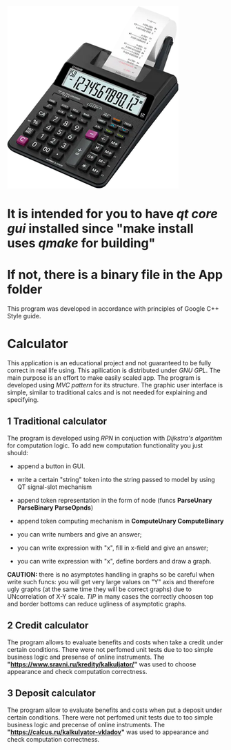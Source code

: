 ![two](image.webp)
# It is intended for you to have *qt core gui* installed since "make install uses *qmake* for building"
# If not, there is a binary file in the App folder

This program was developed in accordance with principles of Google C++ Style guide.
# Calculator
This application is an educational project and not guaranteed to be fully correct in real life using.
This apllication is distributed under *GNU GPL*.
The main purpose is an effort to make easily scaled app.
The program is developed using *MVC pattern* for its structure.
The graphic user interface is simple, similar to traditional calcs and is not needed for explaining and specifying.

## 1 Traditional calculator
The program is developed using *RPN* in conjuction with *Dijkstra's algorithm* for computation logic.
To add new computation functionality you just should:
- append a button in GUI.
- write a certain "string" token into the string passed to model by using QT signal-slot mechanism
- append token representation in the form of node (funcs **ParseUnary ParseBinary ParseOpnds**)
- append token computing mechanism in **ComputeUnary ComputeBinary**

- you can write numbers and give an answer;
- you can write expression with "x", fill in x-field and give an answer;
- you can write expression with "x", define borders and draw a graph.

**CAUTION:** there is no asymptotes handling in graphs so be careful when write such funcs:
    you will get very large values on "Y" axis and therefore ugly graphs (at the same time they will be correct graphs) due to UNcorrelation of X-Y scale.
*TIP* in many cases the correctly choosen top and border bottoms can reduce ugliness of asymptotic graphs.

## 2 Credit calculator
The program allows to evaluate benefits and costs when take a credit under certain conditions.
There were not perfomed unit tests due to too simple business logic and presense of online instruments.
The **"https://www.sravni.ru/kredity/kalkuljator/"** was used to choose appearance and check computation correctness.

## 3 Deposit calculator
The program allow to evaluate benefits and costs when put a deposit under certain conditions.
There were not perfomed unit tests due to too simple business logic and precense of online instruments.
The **"https://calcus.ru/kalkulyator-vkladov"** was used to appearance and check computation correctness.